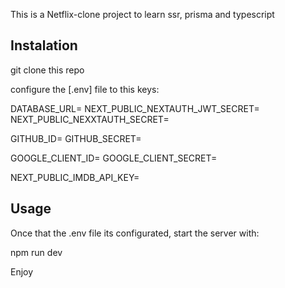 This is a Netflix-clone project to learn ssr, prisma and typescript

## Instalation
git clone this repo

configure the [.env] file to this keys:

DATABASE_URL=
NEXT_PUBLIC_NEXTAUTH_JWT_SECRET=
NEXT_PUBLIC_NEXXTAUTH_SECRET=

GITHUB_ID=
GITHUB_SECRET=

GOOGLE_CLIENT_ID=
GOOGLE_CLIENT_SECRET=

NEXT_PUBLIC_IMDB_API_KEY=

## Usage

Once that the .env file its configurated, start the server with:

npm run dev

Enjoy
